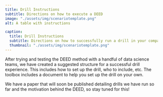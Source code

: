 ```yaml
---
title: Drill Instructions
subtitle: Directions on how to execute a DEED
image: "./assets/img/scenariotemplate.png"
alt: A table with instructions

caption:
  title: Drill Instructions
  subtitle: Directions on how to successfully run a drill in your company
  thumbnail: "./assets/img/scenariotemplate.png"
---
```


After trying and testing the DEED method with a handful of data science teams, we have created a suggested structure for a successful drill experience. This includes how to set up the drill, who to include, etc. The toolbox includes a document to help you set up the drill on your own.

We have a paper that will soon be published detailing drills we have run so far and the motivation behind the DEED, so stay tuned for this!